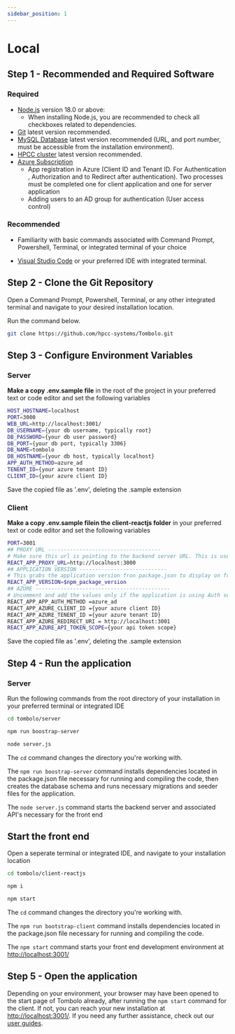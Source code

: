 ```yaml
---
sidebar_position: 1
---
```


# Local

## Step 1 - Recommended and Required Software

### Required

- [Node.js](https://nodejs.org/en/download/) version 18.0 or above:
  - When installing Node.js, you are recommended to check all checkboxes related to dependencies.
- [Git](https://git-scm.com/downloads) latest version recommended.
- [MySQL Database](https://dev.mysql.com/downloads/) latest version recommended (URL, and port number, must be accessible from the installation environment).
- [HPCC cluster](https://hpccsystems.com/getting-started/) latest version recommended.
- [Azure Subscription](https://azure.microsoft.com/en-us/free)
  - App registration in Azure (Client ID and Tenant ID. For Authentication , Authorization and to Redirect after authentication). Two processes must be completed one for client application and one for server application
  - Adding users to an AD group for authentication (User access control)

### Recommended

- Familiarity with basic commands associated with Command Prompt, Powershell, Terminal, or integrated terminal of your choice

- [Visual Studio Code](https://code.visualstudio.com/download) or your preferred IDE with integrated terminal.

## Step 2 - Clone the Git Repository

Open a Command Prompt, Powershell, Terminal, or any other integrated terminal and navigate to your desired installation location.

Run the command below.

```bash
git clone https://github.com/hpcc-systems/Tombolo.git
```

## Step 3 - Configure Environment Variables

### Server

<strong>Make a copy .env.sample file</strong> in the root of the project in your preferred text or code editor and set the following variables

```bash
HOST_HOSTNAME=localhost
PORT=3000
WEB_URL=http://localhost:3001/
DB_USERNAME={your db username, typically root}
DB_PASSWORD={your db user password}
DB_PORT={your db port, typically 3306}
DB_NAME=tombolo
DB_HOSTNAME={your db host, typically localhost}
APP_AUTH_METHOD=azure_ad
TENENT_ID={your azure tenant ID}
CLIENT_ID={your azure client ID}
```

Save the copied file as '.env', deleting the .sample extension

### Client

<strong>Make a copy .env.sample filein the client-reactjs folder</strong> in your preferred text or code editor and set the following variables

```bash
PORT=3001
## PROXY URL ------------------------------------
# Make sure this url is pointing to the backend server URL. This is used by the UI to interact with backend (Eg : http://localhost:3000)
REACT_APP_PROXY_URL=http://localhost:3000
## APPLICATION VERSION ----------------------------
# This grabs the application version fron package.json to display on front end
REACT_APP_VERSION=$npm_package_version
## AZURE -------------------------------------------
# Uncomment and add the values only if the application is using Auth service for authentication. If Auth service is used for authentication leave as it is.
REACT_APP_APP_AUTH_METHOD =azure_ad
REACT_APP_AZURE_CLIENT_ID ={your azure client ID}
REACT_APP_AZURE_TENENT_ID ={your azure tenant ID}
REACT_APP_AZURE_REDIRECT_URI = http://localhost:3001
REACT_APP_AZURE_API_TOKEN_SCOPE={your api token scope}
```

Save the copied file as '.env', deleting the .sample extension

## Step 4 - Run the application

### Server

Run the following commands from the root directory of your installation in your preferred terminal or integrated IDE

```bash
cd tombolo/server
```

```bash
npm run boostrap-server
```

```bash
node server.js
```

The `cd` command changes the directory you're working with.

The `npm run boostrap-server` command installs dependencies located in the package.json file necessary for running and compiling the code, then creates the database schema and runs necessary migrations and seeder files for the application.

The `node server.js` command starts the backend server and associated API's necessary for the front end

## Start the front end

Open a seperate terminal or integrated IDE, and navigate to your installation location

```bash
cd tombolo/client-reactjs
```

```bash
npm i
```

```bash
npm start
```

The `cd` command changes the directory you're working with.

The `npm run bootstrap-client` command installs dependencies located in the package.json file necessary for running and compiling the code.

The `npm start` command starts your front end development environment at [http://localhost:3001/](http://localhost:3001/)

## Step 5 - Open the application

Depending on your environment, your browser may have been opened to the start page of Tombolo already, after running the
`npm start` command for the client. If not, you can reach your new installation at [http://localhost:3001/](http://localhost:3001/). If you need any further assistance, check out our [user guides](/docs/category/user-guides).
